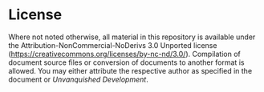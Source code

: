 License
=======

Where not noted otherwise, all material in this repository is available under the Attribution-NonCommercial-NoDerivs 3.0 Unported license (https://creativecommons.org/licenses/by-nc-nd/3.0/). Compilation of document source files or conversion of documents to another format is allowed. You may either attribute the respective author as specified in the document or *Unvanquished Development*.

